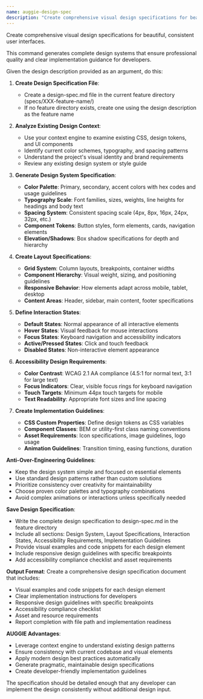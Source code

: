 ```yaml
---
name: auggie-design-spec
description: "Create comprehensive visual design specifications for beautiful, consistent user interfaces. This ensures professional design quality and developer implementation clarity."
---
```


Create comprehensive visual design specifications for beautiful, consistent user interfaces.

This command generates complete design systems that ensure professional quality and clear implementation guidance for developers.

Given the design description provided as an argument, do this:

1. **Create Design Specification File**:
   - Create a design-spec.md file in the current feature directory (specs/XXX-feature-name/)
   - If no feature directory exists, create one using the design description as the feature name

2. **Analyze Existing Design Context**:
   - Use your context engine to examine existing CSS, design tokens, and UI components
   - Identify current color schemes, typography, and spacing patterns
   - Understand the project's visual identity and brand requirements
   - Review any existing design system or style guide

2. **Generate Design System Specification**:
   - **Color Palette**: Primary, secondary, accent colors with hex codes and usage guidelines
   - **Typography Scale**: Font families, sizes, weights, line heights for headings and body text
   - **Spacing System**: Consistent spacing scale (4px, 8px, 16px, 24px, 32px, etc.)
   - **Component Tokens**: Button styles, form elements, cards, navigation elements
   - **Elevation/Shadows**: Box shadow specifications for depth and hierarchy

3. **Create Layout Specifications**:
   - **Grid System**: Column layouts, breakpoints, container widths
   - **Component Hierarchy**: Visual weight, sizing, and positioning guidelines
   - **Responsive Behavior**: How elements adapt across mobile, tablet, desktop
   - **Content Areas**: Header, sidebar, main content, footer specifications

4. **Define Interaction States**:
   - **Default States**: Normal appearance of all interactive elements
   - **Hover States**: Visual feedback for mouse interactions
   - **Focus States**: Keyboard navigation and accessibility indicators
   - **Active/Pressed States**: Click and touch feedback
   - **Disabled States**: Non-interactive element appearance

5. **Accessibility Design Requirements**:
   - **Color Contrast**: WCAG 2.1 AA compliance (4.5:1 for normal text, 3:1 for large text)
   - **Focus Indicators**: Clear, visible focus rings for keyboard navigation
   - **Touch Targets**: Minimum 44px touch targets for mobile
   - **Text Readability**: Appropriate font sizes and line spacing

6. **Create Implementation Guidelines**:
   - **CSS Custom Properties**: Define design tokens as CSS variables
   - **Component Classes**: BEM or utility-first class naming conventions
   - **Asset Requirements**: Icon specifications, image guidelines, logo usage
   - **Animation Guidelines**: Transition timing, easing functions, duration

**Anti-Over-Engineering Guidelines**:
- Keep the design system simple and focused on essential elements
- Use standard design patterns rather than custom solutions
- Prioritize consistency over creativity for maintainability
- Choose proven color palettes and typography combinations
- Avoid complex animations or interactions unless specifically needed

**Save Design Specification**:
- Write the complete design specification to design-spec.md in the feature directory
- Include all sections: Design System, Layout Specifications, Interaction States, Accessibility Requirements, Implementation Guidelines
- Provide visual examples and code snippets for each design element
- Include responsive design guidelines with specific breakpoints
- Add accessibility compliance checklist and asset requirements

**Output Format**:
Create a comprehensive design specification document that includes:
- Visual examples and code snippets for each design element
- Clear implementation instructions for developers
- Responsive design guidelines with specific breakpoints
- Accessibility compliance checklist
- Asset and resource requirements
- Report completion with file path and implementation readiness

**AUGGIE Advantages**:
- Leverage context engine to understand existing design patterns
- Ensure consistency with current codebase and visual elements
- Apply modern design best practices automatically
- Generate pragmatic, maintainable design specifications
- Create developer-friendly implementation guidelines

The specification should be detailed enough that any developer can implement the design consistently without additional design input.
